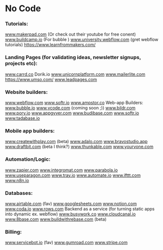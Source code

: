 # No Code

### Tutorials:

www.makerpad.com (Or check out their youtube for free conent)
www.buildcamp.io (For bubble )
www.university.webflow.com (gret webflow tutorials)
https://www.learnfrommakers.com/

### Landing Pages (for validating ideas, newsletter signups, projects etc):

www.carrd.co
Dorik.io
www.unicornplatform.com
www.mailerlite.com
https://www.umso.com/
www.leadpages.com

### Website builders:

www.webflow.com
www.softr.io
www.ampstor.co
Web-app Builders:
www.bubble.io
www.ycode.com (coming soon ;))
www.bildr.com
www.pory.io
www.appgyver.com
www.budibase.com
www.softr.io
www.tadabase.io

### Mobile app builders:

www.createwithplay.com (beta)
www.adalo.com
www.bravostudio.app
www.draftbit.com (beta I think?)
www.thunkable.com
www.yourvone.com

### Automation/Logic:

www.zapier.com
www.integromat.com
www.parabola.io
www.useparagon.com
www.tray.io
www.automate.io
www.ifttt.com
www.n8n.io

### Databases:

www.airtable.com (fav)
www.googlesheets.com
www.notion.com
www.coda.io
www.rows.com
Backend as a service (for turning static apps into dynamic ex. webflow)
www.busywork.co
www.cloudcanal.io
www.8base.com
www.buildwithrebase.com (beta)

### Billing:

www.servicebot.io (fav)
www.gumroad.com
www.stripe.com
